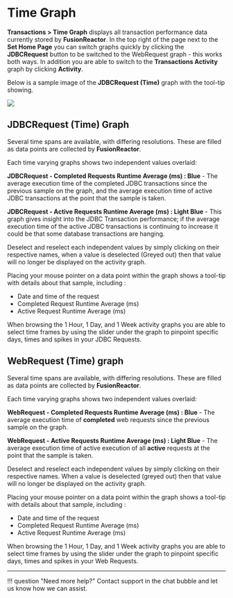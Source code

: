 # Time Graph

**Transactions &gt; Time Graph** displays all transaction performance
data currently stored by **FusionReactor**. In the top right of the page
next to the **Set Home Page** you can switch graphs quickly by clicking
the **JDBCRequest** button to be switched to the WebRequest graph - this
works both ways. In addition you are able to switch to the **Transactions
Activity** graph by clicking **Activity**.

Below is a sample image of the **JDBCRequest (Time)** graph with the tool-tip
showing.

![](/attachments/245550770/245550786.png)


## JDBCRequest (Time) Graph

Several time spans are available, with differing resolutions. These are filled as data points are collected by **FusionReactor**.

Each time varying graphs shows two independent values overlaid: 

**JDBCRequest - Completed Requests Runtime Average (ms) : Blue**
    -   The average execution time of the completed JDBC transactions
        since the previous sample on the graph, and the average
        execution time of active JDBC transactions at the point that the
        sample is taken.

**JDBCRequest - Active Requests Runtime Average (ms) : Light Blue**
    -   This graph gives insight into the JDBC Transaction
        performance; if the average execution time of the active JDBC
        transactions is continuing to increase it could be that some
        database transactions are hanging.

Deselect and reselect each independent values by simply clicking on their respective names, when a value is deselected (Greyed
out) then that value will no longer be displayed on the activity graph.

Placing your mouse pointer on a data point within the graph shows a
tool-tip with details about that sample, including :

-   Date and time of the request
-   Completed Request Runtime Average (ms)
-   Active Request Runtime Average (ms)

When browsing the 1 Hour, 1 Day, and 1 Week activity graphs you are able
to select time frames by using the slider under the graph to pinpoint
specific days, times and spikes in your JDBC Requests. 

## WebRequest (Time) graph

Several time spans are available, with differing resolutions. These are filled as data points are collected by **FusionReactor**.

Each time varying graphs shows two independent values overlaid: 

**WebRequest - Completed Requests Runtime Average (ms) : Blue**
    -   The average execution time of **completed** web requests since
        the previous sample on the graph.

**WebRequest - Active Requests Runtime Average (ms) : Light Blue**
    -   The average execution time of active execution of
        all **active** requests at the point that the sample is taken.

Deselect and reselect each independent values by simply
clicking on their respective names. When a value is deselected (greyed
out) then that value will no longer be displayed on the activity graph.

Placing your mouse pointer on a data point within the graph shows a
tool-tip with details about that sample, including :

-   Date and time of the request
-   Completed Request Runtime Average (ms)
-   Active Request Runtime Average (ms)

When browsing the 1 Hour, 1 Day, and 1 Week activity graphs you are able
to select time frames by using the slider under the graph to pinpoint
specific days, times and spikes in your Web Requests. 

___

!!! question "Need more help?"
    Contact support in the chat bubble and let us know how we can assist.